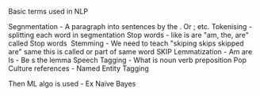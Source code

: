 Basic terms used in NLP

Segnmentation - A paragraph into sentences by the . Or ; etc.
Tokenising - splitting each word in segmentation
Stop words - like is are "am, the, are" called Stop words 
Stemming - We need to teach "skiping skips skipped are" same this is called or part of same word SKIP
Lemmatization - Am are Is - Be s the lemma
Speech Tagging  - What is noun verb preposition
Pop Culture references - Named Entity Tagging  

Then ML algo is used - Ex Naive Bayes

